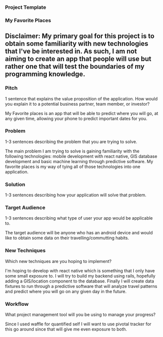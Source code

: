 ### Project Template

### My Favorite Places

## Disclaimer: My primary goal for this project is to obtain some familiarity with new technologies that I've be interested in. As such, I am not aiming to create an app that people will use but rather one that will test the boundaries of my programming knowledge.

### Pitch

1 sentence that explains the value proposition of the application. How would you explain it to a potential business partner, team member, or investor?  

My Favorite places is an app that will be able to predict where you will go, at any given time, allowing your phone to predict important dates for you. 

### Problem

1-3 sentences describing the problem that you are trying to solve.  

The main problem I am trying to solve is gaining familiarity with the following technologies: mobile development with react native, GIS database development and basic machine learning through predictive software. My favorite places is my way of tying all of those technologies into one application.

### Solution

1-3 sentences describing how your application will solve that problem.

### Target Audience

1-3 sentences describing what type of user your app would be applicable to.  

The target audience will be anyone who has an android device and would like to obtain some data on their travelling/commutting habits. 

### New Techniques

Which new techniques are you hoping to implement?

I'm hoping to develop with react native which is something that I only have some small exposure to. I will try to build my backend using rails, hopefully adding a GIS/location component to the database. Finally I will create data fixtures to run through a predictive software that will analyze travel patterns and predict where you will go on any given day in the future. 

### Workflow

What project management tool will you be using to manage your progress?

Since I used waffle for quantified self I will want to use pivotal tracker for this go around since that will give me even exposure to both. 
